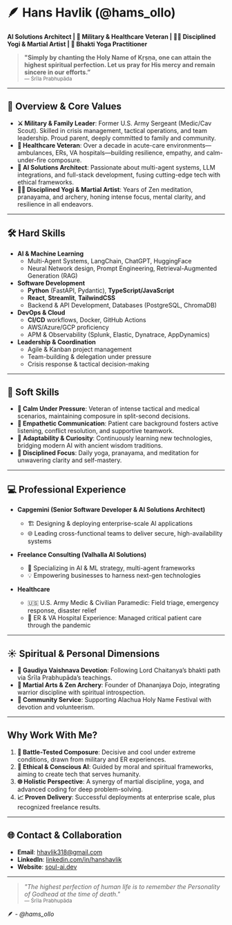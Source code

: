 # 🪶 **Hans Havlik (@hams_ollo)**  
**AI Solutions Architect | 🏹 Military & Healthcare Veteran | 🧘‍♂️ Disciplined Yogi & Martial Artist | 💛 Bhakti Yoga Practitioner**

> **"Simply by chanting the Holy Name of Kṛṣṇa, one can attain the highest spiritual perfection. Let us pray for His mercy and remain sincere in our efforts.”**  
> <small>— Śrīla Prabhupāda</small>

---

## **🦾 Overview & Core Values**

- **⚔️ Military & Family Leader**: Former U.S. Army Sergeant (Medic/Cav Scout). Skilled in crisis management, tactical operations, and team leadership. Proud parent, deeply committed to family and community.  
- **🏥 Healthcare Veteran**: Over a decade in acute-care environments—ambulances, ERs, VA hospitals—building resilience, empathy, and calm-under-fire composure.  
- **🤖 AI Solutions Architect**: Passionate about multi-agent systems, LLM integrations, and full-stack development, fusing cutting-edge tech with ethical frameworks.  
- **🧘‍♂️ Disciplined Yogi & Martial Artist**: Years of Zen meditation, pranayama, and archery, honing intense focus, mental clarity, and resilience in all endeavors.

---

## **🛠️ Hard Skills**

- **AI & Machine Learning**  
  - Multi-Agent Systems, LangChain, ChatGPT, HuggingFace  
  - Neural Network design, Prompt Engineering, Retrieval-Augmented Generation (RAG)  
- **Software Development**  
  - **Python** (FastAPI, Pydantic), **TypeScript/JavaScript**  
  - **React**, **Streamlit**, **TailwindCSS**  
  - Backend & API Development, Databases (PostgreSQL, ChromaDB)  
- **DevOps & Cloud**  
  - **CI/CD** workflows, Docker, GitHub Actions  
  - AWS/Azure/GCP proficiency  
  - APM & Observability (Splunk, Elastic, Dynatrace, AppDynamics)  
- **Leadership & Coordination**  
  - Agile & Kanban project management  
  - Team-building & delegation under pressure  
  - Crisis response & tactical decision-making  

---

## **💞 Soft Skills**

- **🧊 Calm Under Pressure**: Veteran of intense tactical and medical scenarios, maintaining composure in split-second decisions.  
- **💬 Empathetic Communication**: Patient care background fosters active listening, conflict resolution, and supportive teamwork.  
- **🔭 Adaptability & Curiosity**: Continuously learning new technologies, bridging modern AI with ancient wisdom traditions.  
- **🎯 Disciplined Focus**: Daily yoga, pranayama, and meditation for unwavering clarity and self-mastery.

---

## **💻 Professional Experience**

- **Capgemini (Senior Software Developer & AI Solutions Architect)**  
  - 🏗️ Designing & deploying enterprise-scale AI applications  
  - 🌐 Leading cross-functional teams to deliver secure, high-availability systems  

- **Freelance Consulting (Valhalla AI Solutions)**  
  - 🏰 Specializing in AI & ML strategy, multi-agent frameworks  
  - 💡 Empowering businesses to harness next-gen technologies  

- **Healthcare**  
  - 🇺🇸 U.S. Army Medic & Civilian Paramedic: Field triage, emergency response, disaster relief  
  - 🏥 ER & VA Hospital Experience: Managed critical patient care through the pandemic  

---

## **☀️ Spiritual & Personal Dimensions**

- **🌸 Gaudiya Vaishnava Devotion**: Following Lord Chaitanya’s bhakti path via Śrīla Prabhupāda’s teachings.  
- **🏹 Martial Arts & Zen Archery**: Founder of Dhananjaya Dojo, integrating warrior discipline with spiritual introspection.  
- **🎉 Community Service**: Supporting Alachua Holy Name Festival with devotion and volunteerism.  

---

## **Why Work With Me?**

1. **🦅 Battle-Tested Composure**: Decisive and cool under extreme conditions, drawn from military and ER experiences.  
2. **🤝 Ethical & Conscious AI**: Guided by moral and spiritual frameworks, aiming to create tech that serves humanity.  
3. **🌐 Holistic Perspective**: A synergy of martial discipline, yoga, and advanced coding for deep problem-solving.  
4. **📈 Proven Delivery**: Successful deployments at enterprise scale, plus recognized freelance results.

---

## **🌐 Contact & Collaboration**

- **Email**: [hhavlik318@gmail.com](mailto:hhavlik318@gmail.com)  
- **LinkedIn**: [linkedin.com/in/hanshavlik](https://linkedin.com/in/hanshavlik)  
- **Website**: [soul-ai.dev](https://soul-ai.dev)

---

> *"The highest perfection of human life is to remember the Personality of Godhead at the time of death."*  
> <small>— Śrīla Prabhupāda</small>

🪶 *- @hams_ollo*  
